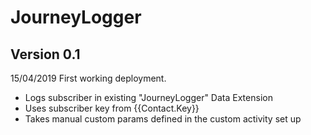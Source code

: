 JourneyLogger
============

## Version 0.1
15/04/2019
First working deployment.
*  Logs subscriber in existing "JourneyLogger" Data Extension
*  Uses subscriber key from {{Contact.Key}}
*  Takes manual custom params defined in the custom activity set up